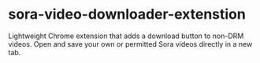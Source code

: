 # sora-video-downloader-extenstion
Lightweight Chrome extension that adds a download button to non-DRM videos. Open and save your own or permitted Sora videos directly in a new tab.
